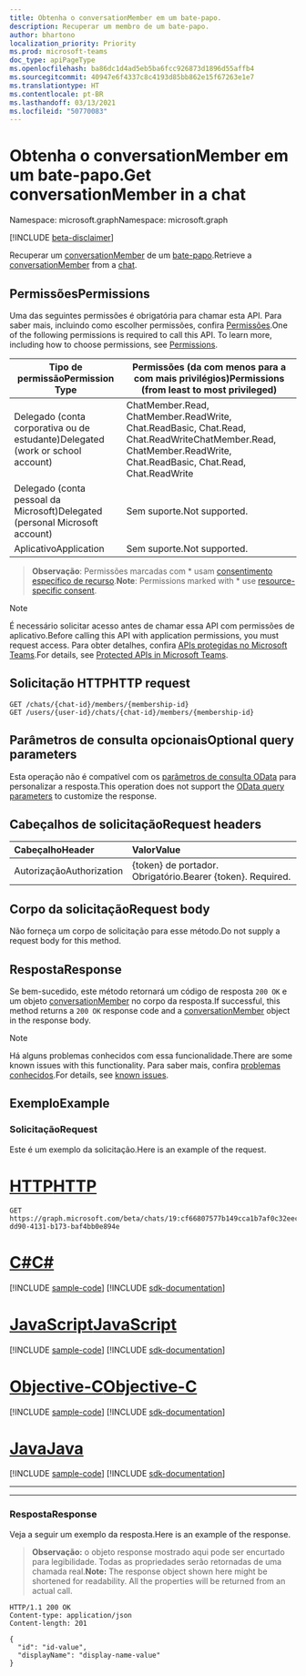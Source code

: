 ```yaml
---
title: Obtenha o conversationMember em um bate-papo.
description: Recuperar um membro de um bate-papo.
author: bhartono
localization_priority: Priority
ms.prod: microsoft-teams
doc_type: apiPageType
ms.openlocfilehash: ba86dc1d4ad5eb5ba6fcc926873d1896d55affb4
ms.sourcegitcommit: 40947e6f4337c8c4193d85bb862e15f67263e1e7
ms.translationtype: HT
ms.contentlocale: pt-BR
ms.lasthandoff: 03/13/2021
ms.locfileid: "50770083"
---
```

# <a name="get-conversationmember-in-a-chat"></a><span data-ttu-id="b72e4-103">Obtenha o conversationMember em um bate-papo.</span><span class="sxs-lookup"><span data-stu-id="b72e4-103">Get conversationMember in a chat</span></span>

<span data-ttu-id="b72e4-104">Namespace: microsoft.graph</span><span class="sxs-lookup"><span data-stu-id="b72e4-104">Namespace: microsoft.graph</span></span>

[!INCLUDE [beta-disclaimer](../../includes/beta-disclaimer.md)]

<span data-ttu-id="b72e4-105">Recuperar um [conversationMember](../resources/conversationmember.md) de um [bate-papo](../resources/chat.md).</span><span class="sxs-lookup"><span data-stu-id="b72e4-105">Retrieve a [conversationMember](../resources/conversationmember.md) from a [chat](../resources/chat.md).</span></span>

## <a name="permissions"></a><span data-ttu-id="b72e4-106">Permissões</span><span class="sxs-lookup"><span data-stu-id="b72e4-106">Permissions</span></span>

<span data-ttu-id="b72e4-p101">Uma das seguintes permissões é obrigatória para chamar esta API. Para saber mais, incluindo como escolher permissões, confira [Permissões](/graph/permissions-reference).</span><span class="sxs-lookup"><span data-stu-id="b72e4-p101">One of the following permissions is required to call this API. To learn more, including how to choose permissions, see [Permissions](/graph/permissions-reference).</span></span>

|<span data-ttu-id="b72e4-109">Tipo de permissão</span><span class="sxs-lookup"><span data-stu-id="b72e4-109">Permission Type</span></span>|<span data-ttu-id="b72e4-110">Permissões (da com menos para a com mais privilégios)</span><span class="sxs-lookup"><span data-stu-id="b72e4-110">Permissions (from least to most privileged)</span></span>|
|---------|-------------|
|<span data-ttu-id="b72e4-111">Delegado (conta corporativa ou de estudante)</span><span class="sxs-lookup"><span data-stu-id="b72e4-111">Delegated (work or school account)</span></span>| <span data-ttu-id="b72e4-112">ChatMember.Read, ChatMember.ReadWrite, Chat.ReadBasic, Chat.Read, Chat.ReadWrite</span><span class="sxs-lookup"><span data-stu-id="b72e4-112">ChatMember.Read, ChatMember.ReadWrite, Chat.ReadBasic, Chat.Read, Chat.ReadWrite</span></span> |
|<span data-ttu-id="b72e4-113">Delegado (conta pessoal da Microsoft)</span><span class="sxs-lookup"><span data-stu-id="b72e4-113">Delegated (personal Microsoft account)</span></span>|<span data-ttu-id="b72e4-114">Sem suporte.</span><span class="sxs-lookup"><span data-stu-id="b72e4-114">Not supported.</span></span>|
|<span data-ttu-id="b72e4-115">Aplicativo</span><span class="sxs-lookup"><span data-stu-id="b72e4-115">Application</span></span>| <span data-ttu-id="b72e4-116">Sem suporte.</span><span class="sxs-lookup"><span data-stu-id="b72e4-116">Not supported.</span></span> |

> <span data-ttu-id="b72e4-117">**Observação**: Permissões marcadas com \* usam [consentimento específico de recurso](https://aka.ms/teams-rsc).</span><span class="sxs-lookup"><span data-stu-id="b72e4-117">**Note**: Permissions marked with \* use [resource-specific consent](https://aka.ms/teams-rsc).</span></span>

> [!NOTE]
> <span data-ttu-id="b72e4-118">É necessário solicitar acesso antes de chamar essa API com permissões de aplicativo.</span><span class="sxs-lookup"><span data-stu-id="b72e4-118">Before calling this API with application permissions, you must request access.</span></span> <span data-ttu-id="b72e4-119">Para obter detalhes, confira [APIs protegidas no Microsoft Teams](/graph/teams-protected-apis).</span><span class="sxs-lookup"><span data-stu-id="b72e4-119">For details, see [Protected APIs in Microsoft Teams](/graph/teams-protected-apis).</span></span>

## <a name="http-request"></a><span data-ttu-id="b72e4-120">Solicitação HTTP</span><span class="sxs-lookup"><span data-stu-id="b72e4-120">HTTP request</span></span>
<!-- { "blockType": "ignored" } -->
```http
GET /chats/{chat-id}/members/{membership-id}
GET /users/{user-id}/chats/{chat-id}/members/{membership-id}
```

## <a name="optional-query-parameters"></a><span data-ttu-id="b72e4-121">Parâmetros de consulta opcionais</span><span class="sxs-lookup"><span data-stu-id="b72e4-121">Optional query parameters</span></span>

<span data-ttu-id="b72e4-122">Esta operação não é compatível com os [parâmetros de consulta OData](/graph/query-parameters) para personalizar a resposta.</span><span class="sxs-lookup"><span data-stu-id="b72e4-122">This operation does not support the [OData query parameters](/graph/query-parameters) to customize the response.</span></span>

## <a name="request-headers"></a><span data-ttu-id="b72e4-123">Cabeçalhos de solicitação</span><span class="sxs-lookup"><span data-stu-id="b72e4-123">Request headers</span></span>

| <span data-ttu-id="b72e4-124">Cabeçalho</span><span class="sxs-lookup"><span data-stu-id="b72e4-124">Header</span></span>       | <span data-ttu-id="b72e4-125">Valor</span><span class="sxs-lookup"><span data-stu-id="b72e4-125">Value</span></span> |
|:---------------|:--------|
| <span data-ttu-id="b72e4-126">Autorização</span><span class="sxs-lookup"><span data-stu-id="b72e4-126">Authorization</span></span>  | <span data-ttu-id="b72e4-p103">{token} de portador. Obrigatório.</span><span class="sxs-lookup"><span data-stu-id="b72e4-p103">Bearer {token}. Required.</span></span>  |

## <a name="request-body"></a><span data-ttu-id="b72e4-129">Corpo da solicitação</span><span class="sxs-lookup"><span data-stu-id="b72e4-129">Request body</span></span>

<span data-ttu-id="b72e4-130">Não forneça um corpo de solicitação para esse método.</span><span class="sxs-lookup"><span data-stu-id="b72e4-130">Do not supply a request body for this method.</span></span>

## <a name="response"></a><span data-ttu-id="b72e4-131">Resposta</span><span class="sxs-lookup"><span data-stu-id="b72e4-131">Response</span></span>

<span data-ttu-id="b72e4-132">Se bem-sucedido, este método retornará um código de resposta `200 OK` e um objeto [conversationMember](../resources/conversationmember.md) no corpo da resposta.</span><span class="sxs-lookup"><span data-stu-id="b72e4-132">If successful, this method returns a `200 OK` response code and a [conversationMember](../resources/conversationmember.md) object in the response body.</span></span>

> [!NOTE]
> <span data-ttu-id="b72e4-133">Há alguns problemas conhecidos com essa funcionalidade.</span><span class="sxs-lookup"><span data-stu-id="b72e4-133">There are some known issues with this functionality.</span></span> <span data-ttu-id="b72e4-134">Para saber mais, confira [problemas conhecidos](/graph/known-issues#missing-properties-for-chat-members).</span><span class="sxs-lookup"><span data-stu-id="b72e4-134">For details, see [known issues](/graph/known-issues#missing-properties-for-chat-members).</span></span>

## <a name="example"></a><span data-ttu-id="b72e4-135">Exemplo</span><span class="sxs-lookup"><span data-stu-id="b72e4-135">Example</span></span>

### <a name="request"></a><span data-ttu-id="b72e4-136">Solicitação</span><span class="sxs-lookup"><span data-stu-id="b72e4-136">Request</span></span>

<span data-ttu-id="b72e4-137">Este é um exemplo da solicitação.</span><span class="sxs-lookup"><span data-stu-id="b72e4-137">Here is an example of the request.</span></span>


# <a name="http"></a>[<span data-ttu-id="b72e4-138">HTTP</span><span class="sxs-lookup"><span data-stu-id="b72e4-138">HTTP</span></span>](#tab/http)
<!-- {
  "blockType": "request",
  "name": "get_conversation_member"
}-->
```msgraph-interactive
GET https://graph.microsoft.com/beta/chats/19:cf66807577b149cca1b7af0c32eec122@thread.v2/members/141c574c-dd90-4131-b173-baf4bb0e894e
```
# <a name="c"></a>[<span data-ttu-id="b72e4-139">C#</span><span class="sxs-lookup"><span data-stu-id="b72e4-139">C#</span></span>](#tab/csharp)
[!INCLUDE [sample-code](../includes/snippets/csharp/get-conversation-member-csharp-snippets.md)]
[!INCLUDE [sdk-documentation](../includes/snippets/snippets-sdk-documentation-link.md)]

# <a name="javascript"></a>[<span data-ttu-id="b72e4-140">JavaScript</span><span class="sxs-lookup"><span data-stu-id="b72e4-140">JavaScript</span></span>](#tab/javascript)
[!INCLUDE [sample-code](../includes/snippets/javascript/get-conversation-member-javascript-snippets.md)]
[!INCLUDE [sdk-documentation](../includes/snippets/snippets-sdk-documentation-link.md)]

# <a name="objective-c"></a>[<span data-ttu-id="b72e4-141">Objective-C</span><span class="sxs-lookup"><span data-stu-id="b72e4-141">Objective-C</span></span>](#tab/objc)
[!INCLUDE [sample-code](../includes/snippets/objc/get-conversation-member-objc-snippets.md)]
[!INCLUDE [sdk-documentation](../includes/snippets/snippets-sdk-documentation-link.md)]

# <a name="java"></a>[<span data-ttu-id="b72e4-142">Java</span><span class="sxs-lookup"><span data-stu-id="b72e4-142">Java</span></span>](#tab/java)
[!INCLUDE [sample-code](../includes/snippets/java/get-conversation-member-java-snippets.md)]
[!INCLUDE [sdk-documentation](../includes/snippets/snippets-sdk-documentation-link.md)]

---


---

### <a name="response"></a><span data-ttu-id="b72e4-143">Resposta</span><span class="sxs-lookup"><span data-stu-id="b72e4-143">Response</span></span>

<span data-ttu-id="b72e4-144">Veja a seguir um exemplo da resposta.</span><span class="sxs-lookup"><span data-stu-id="b72e4-144">Here is an example of the response.</span></span>

><span data-ttu-id="b72e4-p105">**Observação:** o objeto response mostrado aqui pode ser encurtado para legibilidade. Todas as propriedades serão retornadas de uma chamada real.</span><span class="sxs-lookup"><span data-stu-id="b72e4-p105">**Note:** The response object shown here might be shortened for readability. All the properties will be returned from an actual call.</span></span>
<!-- 
{
 "blockType": "response",
  "truncated": true,
  "name": "get_conversation_member",
  "@odata.type": "microsoft.graph.conversationMember"
} -->

```http
HTTP/1.1 200 OK
Content-type: application/json
Content-length: 201

{
  "id": "id-value",
  "displayName": "display-name-value"
}
```

<!-- uuid: 8fcb5dbc-d5aa-4681-8e31-b001d5168d79
2015-10-25 14:57:30 UTC -->
<!--
{
  "type": "#page.annotation",
  "description": "conversation: member get",
  "keywords": "",
  "section": "documentation",
  "tocPath": "",
  "suppressions": [
  ]
}
-->


